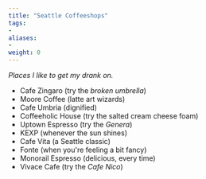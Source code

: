 ```yaml
---
title: "Seattle Coffeeshops"
tags:
-
aliases:
-
weight: 0
---
```


*Places I like to get my drank on.*

* Cafe Zingaro (try the *broken umbrella*)
* Moore Coffee  (latte art wizards)
* Cafe Umbria (dignified)
* Coffeeholic House (try the salted cream cheese foam)
* Uptown Espresso (try the *Genera*)
* KEXP (whenever the sun shines)
* Cafe Vita (a Seattle classic)
* Fonte (when you're feeling a bit fancy)
* Monorail Espresso (delicious, every time)
* Vivace Cafe (try the *Cafe Nico*)